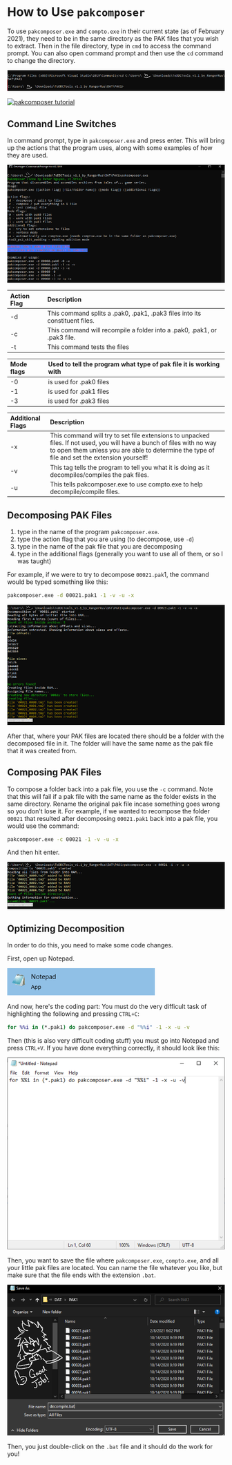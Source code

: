# How to Use `pakcomposer`
To use `pakcomposer.exe` and `compto.exe` in their current state (as of February 2021), they need to be in the same directory as the PAK files that you wish to extract.
Then in the file directory, type in `cmd` to access the command prompt. 
You can also open command prompt and then use the `cd` command to change the directory.

![](pakcomposer_01.png)

[![pakcomposer tutorial](https://img.youtube.com/vi/q_0gTuAJhhM/0.jpg)](https://www.youtube.com/watch?v=q_0gTuAJhhM)


## Command Line Switches
In command prompt, type in `pakcomposer.exe` and press enter. This will bring up the actions that the program uses, along with some examples of how they are used.

![](pakcomposer_02.png)

| Action Flag | Description | 
| :- | :-- |
| -d | This command splits a .pak0, .pak1, .pak3 files into its constituent files. |
| -c | This command will recompile a folder into a .pak0, .pak1, or .pak3 file. |
| -t | This command tests the files |

| Mode flags | Used to tell the program what type of pak file it is working with |
| :- | :-- |
| -0 | is used for .pak0 files |
| -1 | is used for .pak1 files |
| -3 | is used for .pak3 files |

| Additional Flags | Description |
| :- | :-- |
| -x | This command will try to set file extensions to unpacked files. If not used, you will have a bunch of files with no way to open them unless you are able to determine the type of file and set the extension yourself!
| -v | This tag tells the program to tell you what it is doing as it decompiles/compiles the pak files.
| -u | This tells pakcomposer.exe to use compto.exe to help decompile/compile files.

## Decomposing PAK Files
1. type in the name of the program `pakcomposer.exe`.
2. type the action flag that you are using (to decompose, use `-d`)
3. type in the name of the pak file that you are decomposing
4. type in the additional flags (generally you want to use all of them, or so I was taught)

For example, if we were to try to decompose `00021.pak`1, the command would be typed something like this:
```cmd
pakcomposer.exe -d 00021.pak1 -1 -v -u -x
```

![](pakcomposer_03.png)

After that, where your PAK files are located there should be a folder with the decomposed file in it. The folder will have the same name as the pak file that it was created from.

## Composing PAK Files
To compose a folder back into a pak file, you use the `-c` command.
Note that this will fail if a pak file with the same name as the folder exists in the same directory. Rename the original pak file incase something goes wrong so you don't lose it.
For example, if we wanted to recompose the folder `00021` that resulted after decomposing `00021.pak1` back into a pak file, you would use the command:
```cmd
pakcomposer.exe -c 00021 -1 -v -u -x
```

And then hit enter.

![](pakcomposer_04.png)

## Optimizing Decomposition 
In order to do this, you need to make some code changes.

First, open up Notepad.

![](pakcomposer_05.png)

And now, here's the coding part: You must do the very difficult task of highlighting the following and pressing `CTRL+C`:

```bat
for %%i in (*.pak1) do pakcomposer.exe -d "%%i" -1 -x -u -v
```

Then (this is also very difficult coding stuff) you must go into Notepad and press `CTRL+V`. If you have done everything correctly, it should look like this:

![](pakcomposer_06.png)

Then, you want to save the file where `pakcomposer.exe`, `compto.exe`, and all your little pak files are located. You can name the file whatever you like, but make sure that the file ends with the extension `.bat`.

![](pakcomposer_07.png)

Then, you just double-click on the `.bat` file and it should do the work for you!